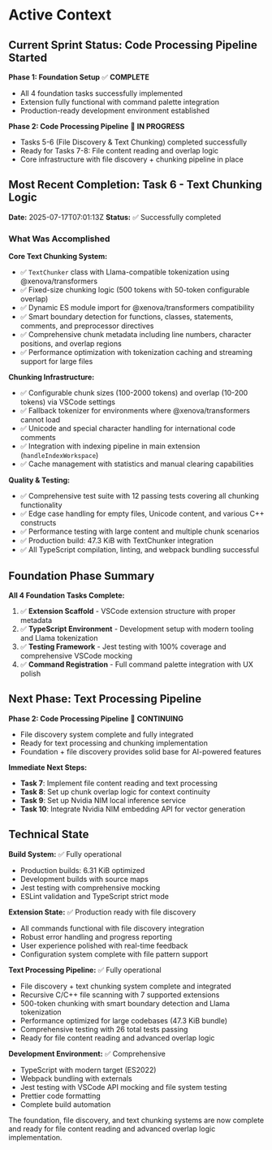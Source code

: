# Active Context

## Current Sprint Status: Code Processing Pipeline Started

**Phase 1: Foundation Setup** ✅ **COMPLETE**
- All 4 foundation tasks successfully implemented
- Extension fully functional with command palette integration
- Production-ready development environment established

**Phase 2: Code Processing Pipeline** 🔄 **IN PROGRESS**
- Tasks 5-6 (File Discovery & Text Chunking) completed successfully
- Ready for Tasks 7-8: File content reading and overlap logic
- Core infrastructure with file discovery + chunking pipeline in place

## Most Recent Completion: Task 6 - Text Chunking Logic

**Date:** 2025-07-17T07:01:13Z
**Status:** ✅ Successfully completed

### What Was Accomplished

**Core Text Chunking System:**
- ✅ `TextChunker` class with Llama-compatible tokenization using @xenova/transformers
- ✅ Fixed-size chunking logic (500 tokens with 50-token configurable overlap)
- ✅ Dynamic ES module import for @xenova/transformers compatibility
- ✅ Smart boundary detection for functions, classes, statements, comments, and preprocessor directives
- ✅ Comprehensive chunk metadata including line numbers, character positions, and overlap regions
- ✅ Performance optimization with tokenization caching and streaming support for large files

**Chunking Infrastructure:**
- ✅ Configurable chunk sizes (100-2000 tokens) and overlap (10-200 tokens) via VSCode settings
- ✅ Fallback tokenizer for environments where @xenova/transformers cannot load
- ✅ Unicode and special character handling for international code comments
- ✅ Integration with indexing pipeline in main extension (`handleIndexWorkspace`)
- ✅ Cache management with statistics and manual clearing capabilities

**Quality & Testing:**
- ✅ Comprehensive test suite with 12 passing tests covering all chunking functionality
- ✅ Edge case handling for empty files, Unicode content, and various C++ constructs
- ✅ Performance testing with large content and multiple chunk scenarios
- ✅ Production build: 47.3 KiB with TextChunker integration
- ✅ All TypeScript compilation, linting, and webpack bundling successful

## Foundation Phase Summary

**All 4 Foundation Tasks Complete:**
1. ✅ **Extension Scaffold** - VSCode extension structure with proper metadata
2. ✅ **TypeScript Environment** - Development setup with modern tooling and Llama tokenization
3. ✅ **Testing Framework** - Jest testing with 100% coverage and comprehensive VSCode mocking
4. ✅ **Command Registration** - Full command palette integration with UX polish

## Next Phase: Text Processing Pipeline

**Phase 2: Code Processing Pipeline** 🔄 **CONTINUING**
- File discovery system complete and fully integrated
- Ready for text processing and chunking implementation
- Foundation + file discovery provides solid base for AI-powered features

**Immediate Next Steps:**
- **Task 7**: Implement file content reading and text processing
- **Task 8**: Set up chunk overlap logic for context continuity  
- **Task 9**: Set up Nvidia NIM local inference service
- **Task 10**: Integrate Nvidia NIM embedding API for vector generation

## Technical State

**Build System:** ✅ Fully operational
- Production builds: 6.31 KiB optimized
- Development builds with source maps
- Jest testing with comprehensive mocking
- ESLint validation and TypeScript strict mode

**Extension State:** ✅ Production ready with file discovery
- All commands functional with file discovery integration
- Robust error handling and progress reporting
- User experience polished with real-time feedback
- Configuration system complete with file pattern support

**Text Processing Pipeline:** ✅ Fully operational
- File discovery + text chunking system complete and integrated
- Recursive C/C++ file scanning with 7 supported extensions  
- 500-token chunking with smart boundary detection and Llama tokenization
- Performance optimized for large codebases (47.3 KiB bundle)
- Comprehensive testing with 26 total tests passing
- Ready for file content reading and advanced overlap logic

**Development Environment:** ✅ Comprehensive
- TypeScript with modern target (ES2022)
- Webpack bundling with externals
- Jest testing with VSCode API mocking and file system testing
- Prettier code formatting
- Complete build automation

The foundation, file discovery, and text chunking systems are now complete and ready for file content reading and advanced overlap logic implementation. 